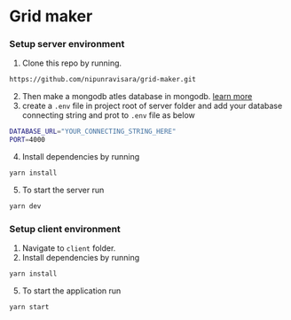 # Grid maker

### Setup server environment

1. Clone this repo by running.

```sh
https://github.com/nipunravisara/grid-maker.git
```

2. Then make a mongodb atles database in mongodb. [learn more](https://docs.atlas.mongodb.com/getting-started/)
3. create a `.env` file in project root of server folder and add your database connecting string and prot to `.env` file as below

```sh
DATABASE_URL="YOUR_CONNECTING_STRING_HERE"
PORT=4000
```

4. Install dependencies by running

```sh
yarn install
```

5. To start the server run

```sh
yarn dev
```

### Setup client environment

1. Navigate to `client` folder.
2. Install dependencies by running

```sh
yarn install
```

5. To start the application run

```sh
yarn start
```
